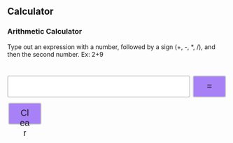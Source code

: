 ## Calculator

### Arithmetic Calculator

<head>
<style>
.input {
  width: 83%;
  height: 50px;
  padding: 12px 20px;
  margin: 8px 0;
  display: inline-block;
  border: 2px solid #ccc;
  border-radius: 4px;
  box-sizing: border-box;
  font-size: 20px;
}
.button {
  width: 15%;
  height: 50px;
  background-color: #A881F7;
  border: 2px solid #ccc;
  border-radius: 4px;
  color: #1E1E1E;
  padding: 10px 24px;
  text-align: center;
  text-decoration: none;
  display: inline-block;
  font-size: 20px;
  margin: 4px 2px;
  cursor: pointer;
}
.tableResult {
  font-family: arial, sans-serif;
  border-collapse: collapse;
  width: 650px;
  border: 3px solid #ccc;
  font-size: 20px;
}
.rowLine {
  border: 2px solid #919191;
}
.cellFormat {
  text-align: right;
}
.button:hover {background-color: #E2D4FC;}
.buttonEdit {
  width: 60px;
  height: 30px;
  background-color: #A881F7;
  border: 2px solid #ccc;
  border-radius: 4px;
  color: #1E1E1E;
  padding: 4px 8px;
  text-align: center;
  text-decoration: none;
  display: inline-block;
  font-size: 15px;
  cursor: pointer;
}
.buttonEdit:hover {background-color: #E2D4FC;}

</style>
</head>
<body>
  <p>Type out an expression with a number, followed by a sign (+, -, *, /), and then the second number. Ex: 2+9</p>
  <table id="table"></table>
  <input id='expression' class = 'input' type='text'>
  <button class="button" id="equals" on>=</button>
  <button class="button" id="clear" on>Clear</button>
</body>

<script>
  const CALC_KEY = "CALCULATOR";
  var expression = document.getElementById('expression');
  var equals = document.getElementById('equals');
  var clear = document.getElementById('clear');
  var answer = 0;
  const signs = ["+","-","*","/"]
  var num = 0;
  var operator = -1;
  var position = 0;
  // var initial = window.localStorage.getItem(CALC_KEY);
  var str = "";
  var array = [];
  var count = 0;
  var numbers = [];
  var operators = [];
  var positions = [];
  var total = 0;
  var element = "";
  var edit = 0;
  var editId = 0;
  var newStrText = "";
  var expr;
  var calcd;
  var calcslocal
  var calcslocalex;
  var calcslocalout;

  const isLocalhost = Boolean(
	  window.location.hostname === "localhost" ||
		window.location.hostname === "[::1]" ||
	  window.location.hostname.match(/^127(?:\.(?:25[0-5]|2[0-4][0-9]|[01]?[0-9][0-9]?)){3}$/)
  );
  const api = isLocalhost ? "http://localhost:8199" : "https://saakd.nighthawkcodingsociety.com";

  var initial = getCalculations()


  function getCalculations() {
    fetch(api + "/calculatorList")
    .then((response) => {
      return response.json();
    })
    .then((data) => {
      calcslocal = JSON.stringify(data)
      console.log("work",calcslocal)
    })
    
    return JSON.parse(localStorage.getItem(CALC_KEY)) || []
  }

  function tableAdding(){
    var calculations = getCalculations()
    console.log("asdfassdff", calculations)

    table = document.getElementById('table');
    table.innerHTML = ""
    table.className = "tableResult"

    for (var i = 0; i < calculations.length; i++) {
        var row = document.createElement('tr');
        var column = document.createElement('td');
        row.className = "rowLine"
        column.className = "cellFormat"
        row.textContent = calculations[i]
        column.innerHTML = "<button class='buttonEdit' id='"+ i +"' onclick='editEntry("+ i +")'>" + "Edit" + "</button>"
        table.appendChild(row);
        row.appendChild(column);
    }
  }
  function split(str){
    var position = str.search("=")
    expr = str.substring(0, position)
    calcd = str.substring(position+1, str.length)
        
    console.log(expr, calcd)
  }
  
  function addCalculation(calcStr) {
    var prevValue = JSON.parse(localStorage.getItem(CALC_KEY)) || []
    prevValue.push(calcStr)
    var newValue = JSON.stringify(prevValue)
    localStorage.setItem(CALC_KEY, newValue)
    tableAdding()
    split(calcStr)

    let data = { expression: expr , output: calcd };
    fetch(api + '/calculator', {
      method: 'POST',
      headers: {
        'Content-Type': 'application/json',
      },
      body: JSON.stringify(data),
    })
      .then((response) => response.json())
      .catch((error) => {
        console.error('Error:', error);
      });
  }

  function editCalculation(calcStr, ids) {
    var prevValue = JSON.parse(localStorage.getItem(CALC_KEY))
    prevValue[ids] = calcStr
    var newValue = JSON.stringify(prevValue)
    localStorage.setItem(CALC_KEY, newValue)
    tableAdding()
    split(calcStr)
    let num = ids+1
    let data = { id: num, expression: expr , output: calcd };
    fetch(api + '/calculator', {
      method: 'PUT',
      headers: {
        'Content-Type': 'application/json',
      },
      body: JSON.stringify(data),
    })
      .then((response) => response.json())
      .catch((error) => {
        console.error('Error:', error);
      });
  }

  console.log("dsdf",initial)
  var newStr = initial
  console.log("asdf",newStr)
  if ((newStr == "") || (newStr === null)){
    newStrFil = []
    newStrText = newStrFil.toString()
    console.log(newStrText) 

  }
  else {
    // newStr = initial.split("\n")
    console.log("ddd",newStr)
    newStrFil = newStr.filter((str) => str !== '');
    console.log("init", initial)
    newStrText = initial.toString()
    console.log(newStrText)
  }
  console.log("test:",newStrFil)
  tableAdding(newStrFil)

  expression.focus();
  expression.addEventListener("keypress", function(event) {
  if (event.key === "Enter") {
    event.preventDefault();
    document.getElementById("equals").click();
  }
  });
  equals.addEventListener("click", function(){ countString(); });
  clear.addEventListener("click", function(){ clearEntry();});



  
  function editEntry(entry){
    console.log("splendid:", entry)
    var preexpression = newStrFil[entry];
    var prearray = Array.from(preexpression)
    for (let i = 0; i < preexpression.length; i++) {
        if (prearray[i] == "=") {
          expression.value = preexpression.substring(0, i)
          edit = 1;
          editId = entry;
        }
      }
    expression.focus();
    return entry
  }
  

  function clearEntry() {
    console.log("test")
    window.localStorage.clear();
    expression.value = "";
    newStrFil = []
    tableAdding(newStrFil)
    expression.focus();
    newStrFil = [];
    console.log("apple:",newStrFil)
    fetch(api + '/calculatorList', {
      method: 'DELETE',
    })
      .then((response) => response.json())
  }
  // program to check the number of occurrence of a character

  function countString() {
    console.log("hi")
    str = expression.value;
    array = Array.from(str)
      count = 0;
      for (let j = 0; j < signs.length; j++) {
        for (let i = 0; i < str.length; i++) {
          if (array[i] == signs[j]) {
              count += 1;
          }
        }
      }
      console.log(count)
      separate(count, str, array)
  }
  function separate(count, str, array) {
    // str = expression.value;
    // console.log(str);
    // array = Array.from(str)
    // console.log(array);
    for (let j = 0; j < signs.length; j++) {
      for (let i = 0; i < str.length; i++) {
        if (array[i] == signs[j]) {
          positions.push(i)
        }
        if (positions.length == count) {
          break
        }
      }
    }
    positions.sort(function(a, b){return b - a});
    console.log("positionsreverse",positions);
    for (let i = 0; i < count; i++) {
      console.log("testt",array[positions[i]])
      var sign = array[positions[i]]
        if (sign == "+") {
        operator = 0;
        operators.push(operator)
      } else if (sign == "-") {
        console.log("minus")
        operator = 1;
        operators.push(operator)
      } else if (sign == "*") {
        operator = 2;
        operators.push(operator)
      } else if (sign == "/") {
        operator = 3;
        operators.push(operator)
      } 
    // else {
    //   alert("Try Again");
    //   expression.value = "";
    //   expression.focus();
    //   return
    // }
    }
    if (str.toLowerCase() == "kaiden is a csp genius" || (str.toLowerCase().includes("kaiden") && str.toLowerCase().includes("genius") && !str.toLowerCase().includes("not") && !str.toLowerCase().includes("isn't") && !str.toLowerCase().includes("isnt"))) {
      addCalculation(str + "= true")
      expression.value = "";
      element = str + "= true"
      newStrFil.push(element)
      tableAdding(newStrFil)
      expression.focus();
      return
    } else if (operators.length == 0) {
      alert("Try Again");
       expression.value = "";
       expression.focus();
       return
    }
    
    
    // operators.push(operator)
    console.log("op"+operator)
    operators.reverse()
    console.log("operators:",operators)
    for (let i = 0; i < count; i++) {
      // var newLength = positions.length - i
      num = str.slice(positions[i] + 1, str.length).trim();
      str = str.slice(0, positions[i]);
      numbers.unshift(parseInt(num))
      console.log(num)
      console.log(str)
      console.log("numbers:",numbers)
    }
    numbers.unshift(parseInt(str))
    
    console.log("numbers:",numbers)
    console.log("operators:",operators)
    console.log("positionsreverse",positions);
    // num1 = str.slice(0, position).trim();
    // num2 = str.slice(position + 1, str.length).trim();
    expression.value = "";
    expression.focus();

    solve(numbers, operators);
  }
  function solve(numbers, operators) {
    num1 = numbers[0]
    total = parseInt(num1);
    let result = ""
    for (let i = 0; i < count; i++) {
      operator = operators[i]
      num2 = numbers[i+1]
      if (operator == 0) {
        total = total + parseInt(num2);
      } else if (operator == 1) {
        total = total - parseInt(num2);
      } else if (operator == 2) {
        total = total * parseInt(num2);
      } else{
        total = total / parseInt(num2);
      }
      total += answer
    }
    result += num1
    element = num1

    for (let i = 0; i < count; i++) {
      result += signs[operators[i]] + numbers[i+1]
      element += signs[operators[i]] + numbers[i+1]
    }
    result += "=" + total
    element += "=" + total
    if (edit === 1) {
        editCalculation(result, editId)
        edit = 0
        newStrFil.splice(editId, 1, element);
        console.log("asjdfonsdf", newStrFil)
        editId = -1
    }
    else {
      newStrFil.push(element)
      console.log("apple:",newStrFil)
      tableAdding(newStrFil)
      addCalculation(result)
    }
    operators.length = 0;
    numbers.length = 0;
    console.log(";;")
    positions.length = 0;
  }
// // Get
//   var myHeaders = new Headers();
//   myHeaders.append("Content-Type", "application/json");

//   var requestOptions = {
//     method: 'GET',
//     headers: myHeaders,
//     redirect: 'follow'
//   };

//   fetch("http://saakd.nighthawkcodingsociety.com/calculatorList", requestOptions)
//     .then(response => response.text())
//     .then(function(result) {
      
//     })
//     .catch(error => console.log('error', error)); 
// // Post
  // var requestOptions = {
  //   method: 'POST',
  //   redirect: 'follow'
  // };

  // fetch("http://saakd.nighthawkcodingsociety.com/calculator", requestOptions)
  //   .then(response => response.text())
  //   .then(result => console.log(result))
  //   .catch(error => console.log('error', error));
</script>
